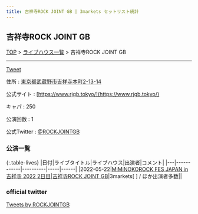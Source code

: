 ```yaml
---
title: 吉祥寺ROCK JOINT GB | 3markets セットリスト統計
---
```

## 吉祥寺ROCK JOINT GB

[TOP](/setlist/) > [ライブハウス一覧](livehouses.html) > 吉祥寺ROCK JOINT GB

___

<a href="https://twitter.com/share?ref_src=twsrc%5Etfw" data-text="3markets[ ]セットリスト > 吉祥寺ROCK JOINT GB" class="twitter-share-button" data-via="3markets" data-hashtags="3markets" data-related="3markets" data-show-count="false">Tweet</a>

住所
:    <a href="https://www.google.co.jp/maps/search/%E6%9D%B1%E4%BA%AC%E9%83%BD%E6%AD%A6%E8%94%B5%E9%87%8E%E5%B8%82%E5%90%89%E7%A5%A5%E5%AF%BA%E6%9C%AC%E7%94%BA2-13-14" rel="noopener noreferrer" target="_blank">東京都武蔵野市吉祥寺本町2-13-14</a>

公式サイト
:    [https://www.rjgb.tokyo/](https://www.rjgb.tokyo/)

キャパ
:    250

公演回数
: 1


公式Twitter
: <a href="https://twitter.com/ROCKJOINTGB">@ROCKJOINTGB</a>


### 公演一覧

{:.table-lives}
|日付|ライブタイトル|ライブハウス|出演者|コメント|
|---|------------|----------|-----|------|
|<span class="nowrap">2022-05-22</span>|[MiMiNOKOROCK FES JAPAN in 吉祥寺 2022 2日目](live016.html)|[吉祥寺ROCK JOINT GB](livehouse039.html)|3markets[ ] / ほか出演者多数||




### official twitter

<a class="twitter-timeline" href="https://twitter.com/ROCKJOINTGB?ref_src=twsrc%5Etfw">Tweets by ROCKJOINTGB</a> <script async src="https://platform.twitter.com/widgets.js" charset="utf-8"></script>


<script async src="https://platform.twitter.com/widgets.js" charset="utf-8"></script>